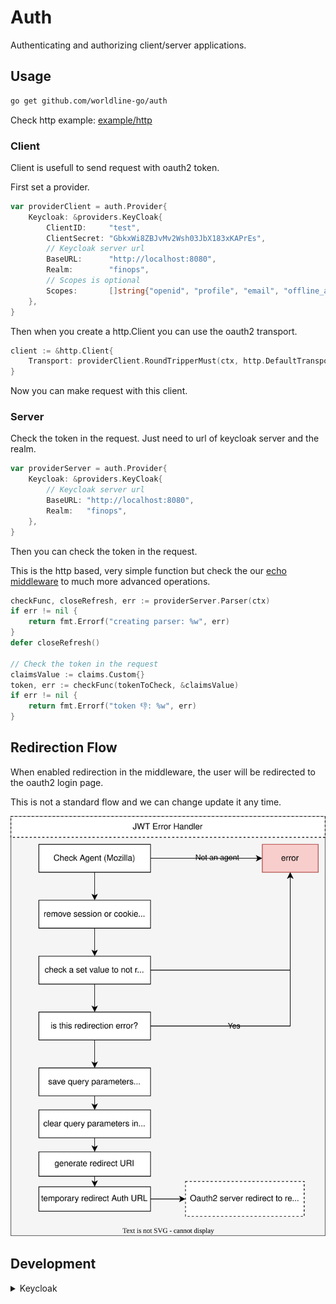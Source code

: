 # Auth

Authenticating and authorizing client/server applications.

## Usage

```sh
go get github.com/worldline-go/auth
```

Check http example: [example/http](example/http)

### Client

Client is usefull to send request with oauth2 token.

First set a provider.

```go
var providerClient = auth.Provider{
	Keycloak: &providers.KeyCloak{
		ClientID:     "test",
		ClientSecret: "GbkxWi8ZBJvMv2Wsh03JbX183xKAPrEs",
        // Keycloak server url
		BaseURL:      "http://localhost:8080",
		Realm:        "finops",
        // Scopes is optional
		Scopes:       []string{"openid", "profile", "email", "offline_access"},
	},
}
```

Then when you create a http.Client you can use the oauth2 transport.

```go
client := &http.Client{
    Transport: providerClient.RoundTripperMust(ctx, http.DefaultTransport),
}
```

Now you can make request with this client.

### Server

Check the token in the request. Just need to url of keycloak server and the realm.

```go
var providerServer = auth.Provider{
	Keycloak: &providers.KeyCloak{
        // Keycloak server url
		BaseURL: "http://localhost:8080",
		Realm:   "finops",
	},
}
```

Then you can check the token in the request.

This is the http based, very simple function but check the our [echo middleware](middlewares/authecho/README.md) to much more advanced operations.

```go
checkFunc, closeRefresh, err := providerServer.Parser(ctx)
if err != nil {
    return fmt.Errorf("creating parser: %w", err)
}
defer closeRefresh()

// Check the token in the request
claimsValue := claims.Custom{}
token, err := checkFunc(tokenToCheck, &claimsValue)
if err != nil {
    return fmt.Errorf("token 👎: %w", err)
}
```

## Redirection Flow

When enabled redirection in the middleware, the user will be redirected to the oauth2 login page.

This is not a standard flow and we can change update it any time.

![Redirection Flow](docs/redirection-flow.svg)

## Development

<details><summary>Keycloak</summary>

Run keycloak in docker

```sh
make keycloak
```

Open http://localhost:8080 and login with admin/admin.

Create a new realm called `finops` and add a new client called `test`.  
Choice client type `openid-connect`.
Enable `Client Authentication` and `Authorization Enabled`.

We connect with oauth2 transport with our client id and secret. In server side we use the public key to verify the token.

Public key id find in the realms key settings.

</details>
